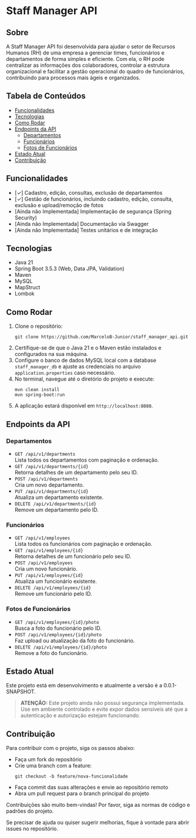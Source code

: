 
# Staff Manager API

## Sobre

A Staff Manager API foi desenvolvida para ajudar o setor de Recursos Humanos (RH) de uma empresa a gerenciar times, funcionários e departamentos de forma simples e eficiente. Com ela, o RH pode centralizar as informações dos colaboradores, controlar a estrutura organizacional e facilitar a gestão operacional do quadro de funcionários, contribuindo para processos mais ágeis e organizados.

## Tabela de Conteúdos

- [Funcionalidades](#funcionalidades)  
- [Tecnologias](#tecnologias)  
- [Como Rodar](#como-rodar)  
- [Endpoints da API](#endpoints-da-api)  
  - [Departamentos](#departamentos)  
  - [Funcionários](#funcionários)  
  - [Fotos de Funcionários](#fotos-de-funcionários)  
- [Estado Atual](#estado-atual)  
- [Contribuição](#contribuição) 

## Funcionalidades

- [✓] Cadastro, edição, consultas, exclusão de departamentos  
- [✓] Gestão de funcionários, incluindo cadastro, edição, consulta, exclusão e upload/remoção de fotos  
- [Ainda não Implementada] Implementação de segurança (Spring Security)  
- [Ainda não Implementada] Documentação via Swagger  
- [Ainda não Implementada] Testes unitários e de integração  

## Tecnologias

- Java 21  
- Spring Boot 3.5.3 (Web, Data JPA, Validation) 
- Maven  
- MySQL
- MapStruct  
- Lombok  

## Como Rodar

1. Clone o repositório:  
   ```
   git clone https://github.com/MarceloB-Junior/staff_manager_api.git
   ```
2. Certifique-se de que o Java 21 e o Maven estão instalados e configurados na sua máquina.  
3. Configure o banco de dados MySQL local com a database `staff_manager_db` e ajuste as credenciais no arquivo `application.properties` caso necessário.  
4. No terminal, navegue até o diretório do projeto e execute:  
   ```
   mvn clean install
   mvn spring-boot:run
   ```
5. A aplicação estará disponível em `http://localhost:8080`.

## Endpoints da API

### Departamentos
- `GET /api/v1/departments`  
  Lista todos os departamentos com paginação e ordenação.  
- `GET /api/v1/departments/{id}`  
  Retorna detalhes de um departamento pelo seu ID.  
- `POST /api/v1/departments`  
  Cria um novo departamento.  
- `PUT /api/v1/departments/{id}`  
  Atualiza um departamento existente.  
- `DELETE /api/v1/departments/{id}`  
  Remove um departamento pelo ID.

### Funcionários
- `GET /api/v1/employees`  
  Lista todos os funcionários com paginação e ordenação.  
- `GET /api/v1/employees/{id}`  
  Retorna detalhes de um funcionário pelo seu ID.  
- `POST /api/v1/employees`  
  Cria um novo funcionário.  
- `PUT /api/v1/employees/{id}`  
  Atualiza um funcionário existente.  
- `DELETE /api/v1/employees/{id}`  
  Remove um funcionário pelo ID.  

### Fotos de Funcionários
- `GET /api/v1/employees/{id}/photo`  
  Busca a foto do funcionário pelo ID.  
- `POST /api/v1/employees/{id}/photo`  
  Faz upload ou atualização da foto do funcionário.  
- `DELETE /api/v1/employees/{id}/photo`  
  Remove a foto do funcionário.

## Estado Atual

Este projeto está em desenvolvimento e atualmente a versão é a 0.0.1-SNAPSHOT.  

> **ATENÇÃO:** Este projeto ainda não possui segurança implementada. Use em ambiente controlado e evite expor dados sensíveis até que a autenticação e autorização estejam funcionando.

## Contribuição

Para contribuir com o projeto, siga os passos abaixo:

- Faça um fork do repositório  
- Crie uma branch com a feature:  
  ```
  git checkout -b feature/nova-funcionalidade
  ```  
- Faça commit das suas alterações e envie ao repositório remoto  
- Abra um pull request para o branch principal do projeto  

Contribuições são muito bem-vindas! Por favor, siga as normas de código e padrões do projeto.

Se precisar de ajuda ou quiser sugerir melhorias, fique à vontade para abrir issues no repositório.

